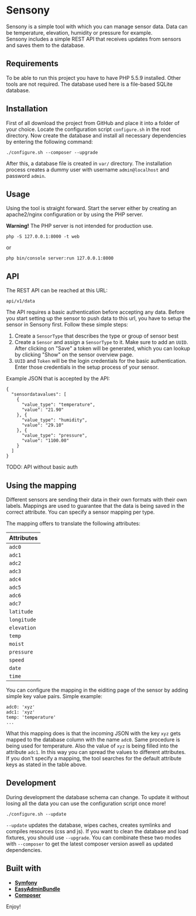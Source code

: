 # Sensony

Sensony is a simple tool with which you can manage sensor data. Data can be temperature, elevation, humidity or pressure for example.  
Sensony includes a simple REST API that receives updates from sensors and saves them to the database.

## Requirements
To be able to run this project you have to have PHP 5.5.9 installed. 
Other tools are not required. The database used here is a file-based SQLite database.

## Installation
First of all download the project from GitHub and place it into a folder of your choice. 
Locate the configuration script `configure.sh` in the root directory.
Now create the database and install all necessary dependencies by entering the following command:
```
./configure.sh --composer --upgrade
```

After this, a database file is created in `var/` directory.
The installation process creates a dummy user with username `admin@localhost` and password `admin`.

## Usage
Using the tool is straight forward. Start the server either by creating an apache2/nginx configuration or by using the PHP server.

**Warning!** The PHP server is not intended for production use.

```
php -S 127.0.0.1:8000 -t web
```

or

```
php bin/console server:run 127.0.0.1:8000
```

## API
The REST API can be reached at this URL:
```
api/v1/data
```

The API requires a basic authentication before accepting any data. Before you start setting up the sensor to push
data to this url, you have to setup the sensor in Sensony first. Follow these simple steps:
1. Create a `SensorType` that describes the type or group of sensor best
2. Create a `Sensor` and assign a `SensorType` to it. Make sure to add an `UUID`. After clicking on "Save" a 
token will be generated, which you can lookup by clicking "Show" on the sensor overview page.
3. `UUID` and `Token` will be the login credentials for the basic authentication. Enter those credentials in the 
setup process of your sensor.

Example JSON that is accepted by the API:
```
{
  "sensordatavalues": [
    {
	  "value_type": "temperature",
	  "value": "21.90"
	}, {
	  "value_type": "humidity",
	  "value": "29.10"
	}, {
	  "value_type": "pressure",
	  "value": "1100.00"
	}
  ]
}
```

TODO: API without basic auth

## Using the mapping
Different sensors are sending their data in their own formats with their own labels. Mappings are used to 
guarantee that the data is being saved in the correct attribute. You can specify a sensor mapping per type.

The mapping offers to translate the following attributes:
        

| **Attributes** |
| -------------- |
| `adc0`         |
| `adc1`         |
| `adc2`         |
| `adc3`         |
| `adc4`         |
| `adc5`         |
| `adc6`         |
| `adc7`         |
| `latitude`     |
| `longitude`    |
| `elevation`    |
| `temp`         |
| `moist`        |
| `pressure`     |
| `speed`        |
| `date`         |
| `time`         |

You can configure the mapping in the eiditing page of the sensor by adding simple key value pairs.
Simple example:

```
adc0: 'xyz'
adc1: 'xyz'
temp: 'temperature'
...
```

What this mapping does is that the incoming JSON with the key `xyz` gets mapped to the database column with the name `adc0`. 
Same procedure is being used for temperature. Also the value of `xyz` is being filled into the attribute `adc1`. In 
this way you can spread the values to different attributes. If you don't specify a mapping, the tool searches for the default 
attribute keys as stated in the table above. 

## Development
During development the database schema can change. 
To update it without losing all the data you can use the configuration script once more!
```
./configure.sh --update
```

`--update` updates the database, wipes caches, creates symlinks and compiles resources (css and js).
If you want to clean the database and load fixtures, you should use `--upgrade`. 
You can combinate these two modes with `--composer` to get the latest composer version aswell as updated dependencies.

## Built with

* [**Symfony**][1]
* [**EasyAdminBundle**][2] 
* [**Composer**][3]

Enjoy!

[1]: https://github.com/symfony/symfony
[2]: https://github.com/EasyCorp/EasyAdminBundle
[3]: https://github.com/composer/composer
